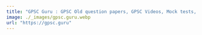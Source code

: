 ```yaml
---
title: "GPSC Guru : GPSC Old question papers, GPSC Videos, Mock tests, and More"
image: ./_images/gpsc.guru.webp
url: "https://gpsc.guru"
---
```

